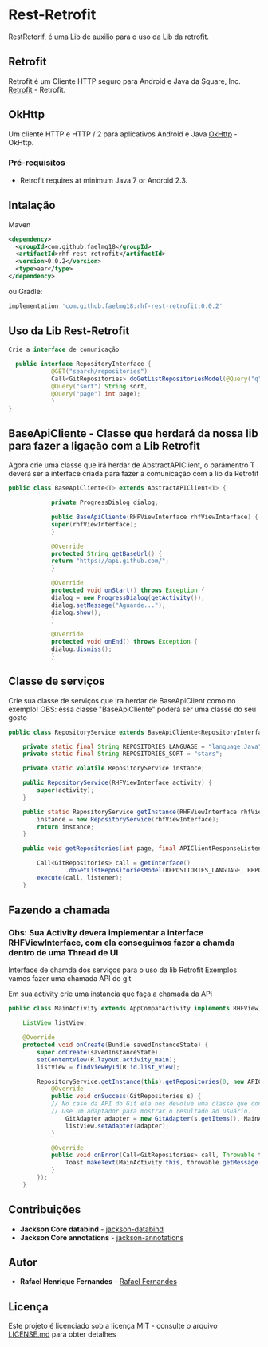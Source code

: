 # Rest-Retrofit
RestRetorif, é uma Lib de auxilio para o uso da Lib da retrofit.



## Retrofit
Retrofit é um Cliente HTTP seguro para Android e Java da Square, Inc.
[Retrofit](https://github.com/square/retrofit) - Retrofit.

## OkHttp

Um cliente HTTP e HTTP / 2 para aplicativos Android e Java
[OkHttp](https://github.com/square/okhttp) - OkHttp.

### Pré-requisitos
* Retrofit requires at minimum Java 7 or Android 2.3.

Intalação
--------
Maven
```xml
<dependency>
  <groupId>com.github.faelmg18</groupId>
  <artifactId>rhf-rest-retrofit</artifactId>
  <version>0.0.2</version>
  <type>aar</type>
</dependency>
```
ou Gradle:
```groovy
implementation 'com.github.faelmg18:rhf-rest-retrofit:0.0.2'
```

## Uso da Lib Rest-Retrofit

```Java
Crie a interface de comunicação
  
  public interface RepositoryInterface {
            @GET("search/repositories")
            Call<GitRepositories> doGetListRepositoriesModel(@Query("q") String language,
            @Query("sort") String sort,
            @Query("page") int page);
            }
}
```

## BaseApiCliente - Classe que herdará da nossa lib para fazer a ligação com a Lib Retrofit
Agora crie uma classe que irá herdar de AbstractAPIClient, o parâmentro T deverá ser a interface criada para fazer a comunicação com a lib da Retrofit

```Java
public class BaseApiCliente<T> extends AbstractAPIClient<T> {

            private ProgressDialog dialog;

            public BaseApiCliente(RHFViewInterface rhfViewInterface) {
            super(rhfViewInterface);
            }

            @Override
            protected String getBaseUrl() {
            return "https://api.github.com/";
            }

            @Override
            protected void onStart() throws Exception {
            dialog = new ProgressDialog(getActivity());
            dialog.setMessage("Aguarde...");
            dialog.show();
            }

            @Override
            protected void onEnd() throws Exception {
            dialog.dismiss();
            }

```
## Classe de serviços
 Crie sua classe de serviços que ira herdar de BaseApiClient como no exemplo! OBS: essa classe "BaseApiCliente" poderá ser uma classe do seu gosto
 
```Java
public class RepositoryService extends BaseApiCliente<RepositoryInterface> {

    private static final String REPOSITORIES_LANGUAGE = "language:Java";
    private static final String REPOSITORIES_SORT = "stars";

    private static volatile RepositoryService instance;

    public RepositoryService(RHFViewInterface activity) {
        super(activity);
    }

    public static RepositoryService getInstance(RHFViewInterface rhfViewInterface) {
        instance = new RepositoryService(rhfViewInterface);
        return instance;
    }

    public void getRepositories(int page, final APIClientResponseListener<GitRepositories> listener) {

        Call<GitRepositories> call = getInterface()
                .doGetListRepositoriesModel(REPOSITORIES_LANGUAGE, REPOSITORIES_SORT, page);
        execute(call, listener);
    }


```

## Fazendo a chamada 
### Obs: Sua Activity devera implementar a interface RHFViewInterface, com ela conseguimos fazer a chamda dentro de uma Thread de UI
 Interface de chamda dos serviços para o uso da lib Retrofit
 Exemplos vamos fazer uma chamada API do git

Em sua activity crie uma instancia que faça a chamada da APi

```Java
public class MainActivity extends AppCompatActivity implements RHFViewInterface {

    ListView listView;

    @Override
    protected void onCreate(Bundle savedInstanceState) {
        super.onCreate(savedInstanceState);
        setContentView(R.layout.activity_main);
        listView = findViewById(R.id.list_view);

        RepositoryService.getInstance(this).getRepositories(0, new APIClientResponseListener<GitRepositories>() {
            @Override
            public void onSuccess(GitRepositories s) {
            // No caso da API do Git ela nos devolve uma classe que contem uma lista dos respositórios mais usados.
            // Use um adaptador para mostrar o resultado ao usuário.
                GitAdapter adapter = new GitAdapter(s.getItems(), MainActivity.this);
                listView.setAdapter(adapter);
            }

            @Override
            public void onError(Call<GitRepositories> call, Throwable throwable) {
                Toast.makeText(MainActivity.this, throwable.getMessage(), Toast.LENGTH_LONG).show();
            }
        });
    }
```


## Contribuições

* **Jackson Core databind** - [jackson-databind](https://mvnrepository.com/artifact/com.fasterxml.jackson.core/jackson-databind/2.0.1)
* **Jackson Core annotations** - [jackson-annotations](https://mvnrepository.com/artifact/com.fasterxml.jackson.core/jackson-annotations/2.2.1)

## Autor

* **Rafael Henrique Fernandes** - [Rafael Fernandes](https://github.com/faelmg18)

## Licença

Este projeto é licenciado sob a licença MIT - consulte o arquivo [LICENSE.md](LICENSE.md) para obter detalhes


